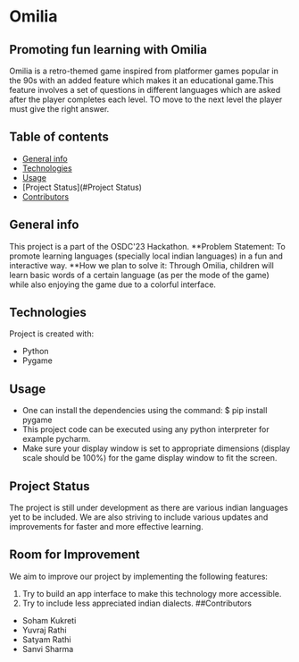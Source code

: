 # Omilia
## Promoting fun learning with Omilia
Omilia is a retro-themed game inspired from platformer games popular in the 90s with an added feature which makes it an educational game.This feature involves a set of questions in different languages which are asked after the player completes each level. TO move to the next level the player must give the right answer.
## Table of contents
* [General info](#general-info)
* [Technologies](#technologies)
* [Usage](#Usage)
* [Project Status](#Project Status)
* [Contributors](#Contributors)
## General info
This project is a part of the OSDC'23 Hackathon.
**Problem Statement:
To promote learning languages (specially local indian languages) in a fun and interactive way.
**How we plan to solve it:
Through Omilia, children will learn basic words of a certain language (as per the mode of the game) while also enjoying the game due to a colorful interface.
## Technologies
Project is created with:
* Python
* Pygame
## Usage
* One can install the dependencies using the command:
$ pip install pygame
* This project code can be executed using any python interpreter for example pycharm.
* Make sure your display window is set to appropriate dimensions (display scale should be 100%) for the game display window to fit the screen.
## Project Status
The project is still under development as there are various indian languages yet to be included.
We are also striving to include various updates and improvements for faster and more effective learning.
## Room for Improvement
We aim to improve our project by implementing the following features:
1. Try to build an app interface to make this technology more accessible.
2. Try to include less appreciated indian dialects.
##Contributors
* Soham Kukreti
* Yuvraj Rathi
* Satyam Rathi
* Sanvi Sharma
